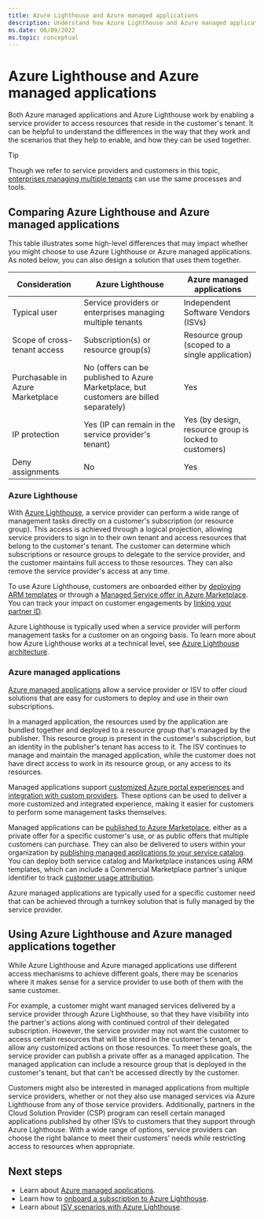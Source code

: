 ```yaml
---
title: Azure Lighthouse and Azure managed applications
description: Understand how Azure Lighthouse and Azure managed applications can be used together.
ms.date: 06/09/2022
ms.topic: conceptual
---
```


# Azure Lighthouse and Azure managed applications

Both Azure managed applications and Azure Lighthouse work by enabling a service provider to access resources that reside in the customer's tenant. It can be helpful to understand the differences in the way that they work and the scenarios that they help to enable, and how they can be used together.

> [!TIP]
> Though we refer to service providers and customers in this topic, [enterprises managing multiple tenants](enterprise.md) can use the same processes and tools.

## Comparing Azure Lighthouse and Azure managed applications

This table illustrates some high-level differences that may impact whether you might choose to use Azure Lighthouse or Azure managed applications. As noted below, you can also design a solution that uses them together.

|Consideration  |Azure Lighthouse  |Azure managed applications  |
|---------|---------|---------|
|Typical user     |Service providers or enterprises managing multiple tenants         |Independent Software Vendors (ISVs)         |
|Scope of cross-tenant access     |Subscription(s) or resource group(s)         |Resource group (scoped to a single application)         |
|Purchasable in Azure Marketplace     |No (offers can be published to Azure Marketplace, but customers are billed separately)        |Yes         |
|IP protection     |Yes (IP can remain in the service provider's tenant)        |Yes (by design, resource group is locked to customers)         |
|Deny assignments     |No         |Yes        |

### Azure Lighthouse

With [Azure Lighthouse](../overview.md), a service provider can perform a wide range of management tasks directly on a customer's subscription (or resource group). This access is achieved through a logical projection, allowing service providers to sign in to their own tenant and access resources that belong to the customer's tenant. The customer can determine which subscriptions or resource groups to delegate to the service provider, and the customer maintains full access to those resources. They can also remove the service provider's access at any time.

To use Azure Lighthouse, customers are onboarded either by [deploying ARM templates](../how-to/onboard-customer.md) or through a [Managed Service offer in Azure Marketplace](managed-services-offers.md). You can track your impact on customer engagements by [linking your partner ID](../how-to/partner-earned-credit.md).

Azure Lighthouse is typically used when a service provider will perform management tasks for a customer on an ongoing basis. To learn  more about how Azure Lighthouse works at a technical level, see [Azure Lighthouse architecture](architecture.md).

### Azure managed applications

[Azure managed applications](../../azure-resource-manager/managed-applications/overview.md) allow a service provider or ISV to offer cloud solutions that are easy for customers to deploy and use in their own subscriptions.

In a managed application, the resources used by the application are bundled together and deployed to a resource group that's managed by the publisher. This resource group is present in the customer's subscription, but an identity in the publisher's tenant has access to it. The ISV continues to manage and maintain the managed application, while the customer does not have direct access to work in its resource group, or any access to its resources.

Managed applications support [customized Azure portal experiences](../../azure-resource-manager/managed-applications/concepts-view-definition.md) and [integration with custom providers](../../azure-resource-manager/managed-applications/tutorial-create-managed-app-with-custom-provider.md). These options can be used to deliver a more customized and integrated experience, making it easier for customers to perform some management tasks themselves.

Managed applications can be [published to Azure Marketplace](../../marketplace/azure-app-offer-setup.md), either as a private offer for a specific customer's use, or as public offers that multiple customers can purchase. They can also be delivered to users within your organization by [publishing managed applications to your service catalog](../../azure-resource-manager/managed-applications/publish-service-catalog-app.md). You can deploy both service catalog and Marketplace instances using ARM templates, which can include a Commercial Marketplace partner's unique identifier to track [customer usage attribution](../../marketplace/azure-partner-customer-usage-attribution.md).

Azure managed applications are typically used for a specific customer need that can be achieved through a turnkey solution that is fully managed by the service provider.

## Using Azure Lighthouse and Azure managed applications together

While Azure Lighthouse and Azure managed applications use different access mechanisms to achieve different goals, there may be scenarios where it makes sense for a service provider to use both of them with the same customer.

For example, a customer might want managed services delivered by a service provider through Azure Lighthouse, so that they have visibility into the partner's actions along with continued control of their delegated subscription. However, the service provider may not want the customer to access certain resources that will be stored in the customer's tenant, or allow any customized actions on those resources. To meet these goals, the service provider can publish a private offer as a managed application. The managed application can include a resource group that is deployed in the customer's tenant, but that can't be accessed directly by the customer.

Customers might also be interested in managed applications from multiple service providers, whether or not they also use managed services via Azure Lighthouse from any of those service providers. Additionally, partners in the Cloud Solution Provider (CSP) program can resell certain managed applications published by other ISVs to customers that they support through Azure Lighthouse. With a wide range of options, service providers can choose the right balance to meet their customers' needs while restricting access to resources when appropriate.

## Next steps

- Learn about [Azure managed applications](../../azure-resource-manager/managed-applications/overview.md).
- Learn how to [onboard a subscription to Azure Lighthouse](../how-to/onboard-customer.md).
- Learn about [ISV scenarios with Azure Lighthouse](isv-scenarios.md).